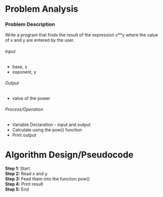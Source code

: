 # Problem Analysis
### Problem Description
Write a program that finds the result of the expression x**y where the value of x and y are entered by the user.

###### Input
- base, x
- exponent, y
###### Output
- value of the power
###### Process/Operation
- Variable Declaration - input and output
- Calculate using the pow() function
- Print output

# Algorithm Design/Pseudocode
**Step 1:** Start <br />
**Step 2:** Read x and y <br />
**Step 3:** Feed them into the function pow() <br />
**Step 4:** Print result <br />
**Step 5:** End
